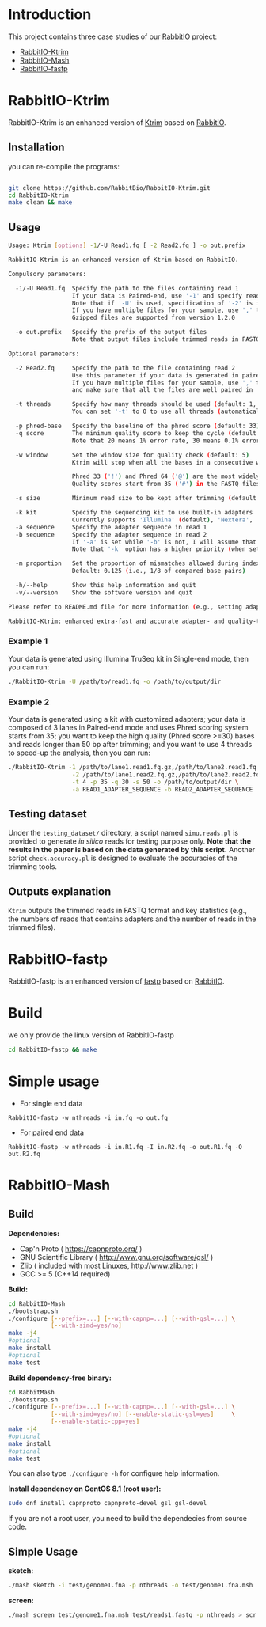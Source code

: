 
# Introduction

This project contains three case studies of our [RabbitIO](https://github.com/RabbitBio/RabbitIO) project:

 - [RabbitIO-Ktrim](./RabbitIO-Ktrim)
 - [RabbitIO-Mash](./RabbitIO-Mash)
 - [RabbitIO-fastp](./RabbitIO-fastp)

# RabbitIO-Ktrim
RabbitIO-Ktrim is an enhanced version of [Ktrim](https://github.com/hellosunking/Ktrim) based on [RabbitIO](https://github.com/RabbitBio/RabbitIO).

## Installation

you can re-compile the programs:

```bash

git clone https://github.com/RabbitBio/RabbitIO-Ktrim.git
cd RabbitIO-Ktrim
make clean && make
```

## Usage

```bash
Usage: Ktrim [options] -1/-U Read1.fq [ -2 Read2.fq ] -o out.prefix

RabbitIO-Ktrim is an enhanced version of Ktrim based on RabbitIO.

Compulsory parameters:

  -1/-U Read1.fq  Specify the path to the files containing read 1
                  If your data is Paired-end, use '-1' and specify read 2 files using '-2' option
                  Note that if '-U' is used, specification of '-2' is invalid
                  If you have multiple files for your sample, use ',' to separate them
                  Gzipped files are supported from version 1.2.0

  -o out.prefix   Specify the prefix of the output files
                  Note that output files include trimmed reads in FASTQ format and statistics

Optional parameters:

  -2 Read2.fq     Specify the path to the file containing read 2
                  Use this parameter if your data is generated in paired-end mode
                  If you have multiple files for your sample, use ',' to separate them
                  and make sure that all the files are well paired in '-1' and '-2' options

  -t threads      Specify how many threads should be used (default: 1, single-thread)
                  You can set '-t' to 0 to use all threads (automatically detected)

  -p phred-base   Specify the baseline of the phred score (default: 33)
  -q score        The minimum quality score to keep the cycle (default: 20)
                  Note that 20 means 1% error rate, 30 means 0.1% error rate in Phred

  -w window       Set the window size for quality check (default: 5)
                  Ktrim will stop when all the bases in a consecutive window pass the quality threshold

                  Phred 33 ('!') and Phred 64 ('@') are the most widely used scoring system
                  Quality scores start from 35 ('#') in the FASTQ files is also common

  -s size         Minimum read size to be kept after trimming (default: 36; must be larger than 10)

  -k kit          Specify the sequencing kit to use built-in adapters
                  Currently supports 'Illumina' (default), 'Nextera', 'Transposase' and 'BGI'
  -a sequence     Specify the adapter sequence in read 1
  -b sequence     Specify the adapter sequence in read 2
                  If '-a' is set while '-b' is not, I will assume that read 1 and 2 use same adapter
                  Note that '-k' option has a higher priority (when set, '-a'/'-b' will be ignored)

  -m proportion   Set the proportion of mismatches allowed during index and sequence comparison
                  Default: 0.125 (i.e., 1/8 of compared base pairs)

  -h/--help       Show this help information and quit
  -v/--version    Show the software version and quit

Please refer to README.md file for more information (e.g., setting adapters).

RabbitIO-Ktrim: enhanced extra-fast and accurate adapter- and quality-trimmer based on Ktrim.

```
### Example 1

Your data is generated using Illumina TruSeq kit in Single-end mode, then you can run:

```bash
./RabbitIO-Ktrim -U /path/to/read1.fq -o /path/to/output/dir
```

### Example 2

Your data is generated using a kit with customized adapters; your data is composed of 3 lanes in Paired-end
mode and uses Phred scoring system starts from 35; you want to keep the high quality (Phred score >=30)
bases and reads longer than 50 bp after trimming; and you want to use 4 threads to speed-up the analysis,
then you can run:

```bash
./RabbitIO-Ktrim -1 /path/to/lane1.read1.fq.gz,/path/to/lane2.read1.fq.gz,/path/to/lane3.read1.fq \
                  -2 /path/to/lane1.read2.fq.gz,/path/to/lane2.read2.fq.gz,/path/to/lane3.read2.fq \
                  -t 4 -p 35 -q 30 -s 50 -o /path/to/output/dir \
                  -a READ1_ADAPTER_SEQUENCE -b READ2_ADAPTER_SEQUENCE
```

## Testing dataset

Under the `testing_dataset/` directory, a script named `simu.reads.pl` is provided to generate *in silico*
reads for testing purpose only. **Note that the results in the paper is based on the data generated by this
script.** Another script `check.accuracy.pl` is designed to evaluate the accuracies of the trimming tools.



## Outputs explanation

`Ktrim` outputs the trimmed reads in FASTQ format and key statistics (e.g., the numbers of reads that
contains adapters and the number of reads in the trimmed files).




# RabbitIO-fastp
RabbitIO-fastp is an enhanced version of [fastp](https://github.com/OpenGene/fastp) based on [RabbitIO](https://github.com/RabbitBio/RabbitIO).

# Build

we only provide the linux version of RabbitIO-fastp

```bash
cd RabbitIO-fastp && make
```
# Simple usage
* For single end data 
```
RabbitIO-fastp -w nthreads -i in.fq -o out.fq
```
* For paired end data
```
RabbitIO-fastp -w nthreads -i in.R1.fq -I in.R2.fq -o out.R1.fq -O out.R2.fq
```

# RabbitIO-Mash

## Build

**Dependencies:**

   - Cap'n Proto ( https://capnproto.org/ )
   - GNU Scientific Library ( http://www.gnu.org/software/gsl/ )
   - Zlib ( included with most Linuxes, http://www.zlib.net ) 
   - GCC >= 5 (C++14 required)

**Build:**

```bash
cd RabbitIO-Mash
./bootstrap.sh
./configure [--prefix=...] [--with-capnp=...] [--with-gsl=...] \
            [--with-simd=yes/no]
make -j4
#optional
make install
#optional
make test
```

**Build dependency-free binary:**

```bash
cd RabbitMash
./bootstrap.sh
./configure [--prefix=...] [--with-capnp=...] [--with-gsl=...] \
            [--with-simd=yes/no] [--enable-static-gsl=yes]     \
            [--enable-static-cpp=yes]
make -j4
#optional
make install
#optional
make test
```

You can also type `./configure -h` for configure help information.

**Install dependency on CentOS 8.1 (root user):**

```bash
sudo dnf install capnproto capnproto-devel gsl gsl-devel
```

If you are not a root user, you need to build the dependecies from source code.


## Simple Usage

**sketch:**

```bash
./mash sketch -i test/genome1.fna -p nthreads -o test/genome1.fna.msh
```

**screen:**

```bash
./mash screen test/genome1.fna.msh test/reads1.fastq -p nthreads > scr.out
```
